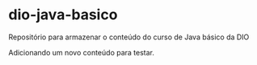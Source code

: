 # dio-java-basico
Repositório para armazenar o conteúdo do curso de Java básico da DIO

Adicionando um novo conteúdo para testar.
